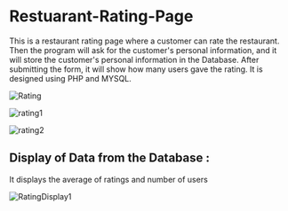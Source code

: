 # Restuarant-Rating-Page
This is a restaurant rating page where a customer can rate the restaurant. Then the program will ask for the customer's personal information, and it will store the customer's personal information in the Database. After submitting the form, it will show how many users gave the rating. It is designed using PHP and MYSQL.

![Rating](https://user-images.githubusercontent.com/94620098/208263684-80ff8cdf-1c80-48ea-96f3-ead9048fb487.PNG)

![rating1](https://user-images.githubusercontent.com/94620098/208263755-928c835d-8757-49cb-925b-95f689c65760.PNG)

![rating2](https://user-images.githubusercontent.com/94620098/208263831-89171aef-b17e-422d-af0b-dded4d2b8ef4.PNG)

## Display of Data from the Database :
It displays the average of ratings and number of users

![RatingDisplay1](https://user-images.githubusercontent.com/94620098/208265313-1600781b-538e-49cc-960d-073a58cdd361.PNG)



